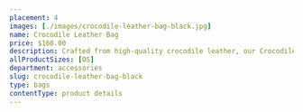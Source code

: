```yaml
---
placement: 4
images: [./images/crocodile-leather-bag-black.jpg]
name: Crocodile Leather Bag
price: $160.00
description: Crafted from high-quality crocodile leather, our Crocodile Leather Bag is both durable and chic, making it the perfect choice for any occasion. Available in black, this small bag is perfect for anyone who wants a practical and luxurious accessory.
allProductSizes: [OS]
department: accessories
slug: crocodile-leather-bag-black
type: bags
contentType: product details
---
```

